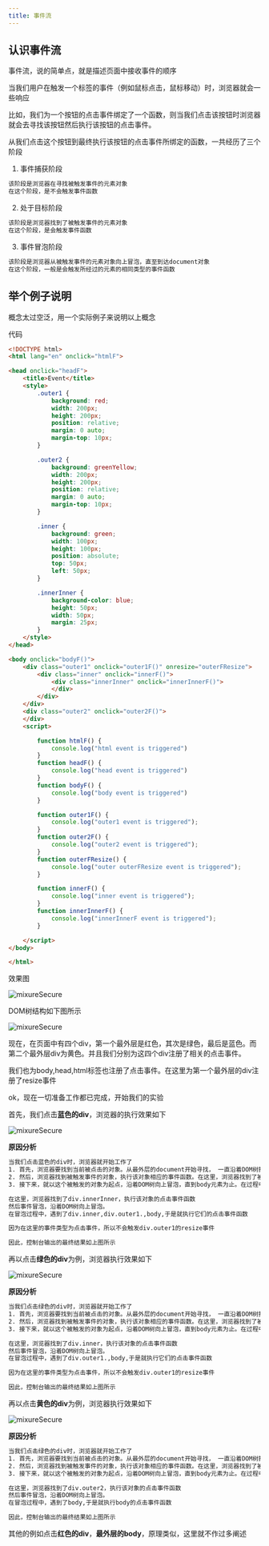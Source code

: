 ```yaml
---
title: 事件流
---
```

## 认识事件流

事件流，说的简单点，就是描述页面中接收事件的顺序

当我们用户在触发一个标签的事件（例如鼠标点击，鼠标移动）时，浏览器就会一些响应

比如，我们为一个按钮的点击事件绑定了一个函数，则当我们点击该按钮时浏览器就会去寻找该按钮然后执行该按钮的点击事件。

从我们点击这个按钮到最终执行该按钮的点击事件所绑定的函数，一共经历了三个阶段

1. 事件捕获阶段

```txt
该阶段是浏览器在寻找被触发事件的元素对象
在这个阶段，是不会触发事件函数
```

2. 处于目标阶段

```txt
该阶段是浏览器找到了被触发事件的元素对象
在这个阶段，是会触发事件函数
```

3. 事件冒泡阶段

```txt
该阶段是浏览器从被触发事件的元素对象向上冒泡，直至到达document对象
在这个阶段，一般是会触发所经过的元素的相同类型的事件函数
```

## 举个例子说明

概念太过空泛，用一个实际例子来说明以上概念

代码

```html
<!DOCTYPE html>
<html lang="en" onclick="htmlF">

<head onclick="headF">
    <title>Event</title>
    <style>
        .outer1 {
            background: red;
            width: 200px;
            height: 200px;
            position: relative;
            margin: 0 auto;
            margin-top: 10px;
        }

        .outer2 {
            background: greenYellow;
            width: 200px;
            height: 200px;
            position: relative;
            margin: 0 auto;
            margin-top: 10px;
        }

        .inner {
            background: green;
            width: 100px;
            height: 100px;
            position: absolute;
            top: 50px;
            left: 50px;
        }

        .innerInner {
            background-color: blue;
            height: 50px;
            width: 50px;
            margin: 25px;
        }
    </style>
</head>

<body onclick="bodyF()">
    <div class="outer1" onclick="outer1F()" onresize="outerFResize">
        <div class="inner" onclick="innerF()">
            <div class="innerInner" onclick="innerInnerF()">
            </div>
        </div>
    </div>
    <div class="outer2" onclick="outer2F()">
    </div>
    <script>

        function htmlF() {
            console.log("html event is triggered")
        }
        function headF() {
            console.log("head event is triggered")
        }
        function bodyF() {
            console.log("body event is triggered")
        }

        function outer1F() {
            console.log("outer1 event is triggered");
        }
        function outer2F() {
            console.log("outer2 event is triggered");
        }
        function outerFResize() {
            console.log("outer outerFResize event is triggered");
        }

        function innerF() {
            console.log("inner event is triggered");
        }
        function innerInnerF() {
            console.log("innerInnerF event is triggered");
        }

    </script>
</body>

</html>
```

效果图

<img :src="$withBase('/JavaScript/JavaScript 事件流01.PNG')" alt="mixureSecure">


DOM树结构如下图所示

<img :src="$withBase('/JavaScript/JavaScript 事件流02.png')" alt="mixureSecure">


现在，在页面中有四个div，第一个最外层是红色，其次是绿色，最后是蓝色。而第二个最外层div为黄色。并且我们分别为这四个div注册了相关的点击事件。

我们也为body,head,html标签也注册了点击事件。在这里为第一个最外层的div注册了resize事件

ok，现在一切准备工作都已完成，开始我们的实验



首先，我们点击**蓝色的div**，浏览器的执行效果如下

<img :src="$withBase('/JavaScript/JavaScript 事件流03.png')" alt="mixureSecure">

**原因分析**

```txt
当我们点击蓝色的div时，浏览器就开始工作了
1. 首先，浏览器要找到当前被点击的对象。从最外层的document开始寻找， 一直沿着DOM树找到了被触发事件的对象。在这过程中是不会触发事件的(此阶段属于事件捕获过程)
2. 然后，浏览器找到被触发事件的对象，执行该对象相应的事件函数。在这里，浏览器找到了被点击的对象div.innerInner,然后执行该对象的点击事件函数(此阶段属于处于目标阶段)
3. 接下来，就以这个被触发的对象为起点，沿着DOM树向上冒泡，直到body元素为止。在过程中所遇到的元素都会触发它们相同类型的事件函数

在这里，浏览器找到了div.innerInner，执行该对象的点击事件函数
然后事件冒泡，沿着DOM树向上冒泡。
在冒泡过程中，遇到了div.inner,div.outer1.,body,于是就执行它们的点击事件函数

因为在这里的事件类型为点击事件，所以不会触发div.outer1的resize事件

因此，控制台输出的最终结果如上图所示
```



再以点击**绿色的div**为例，浏览器执行效果如下

<img :src="$withBase('/JavaScript/JavaScript 事件流04.png')" alt="mixureSecure">


**原因分析**

```txt
当我们点击绿色的div时，浏览器就开始工作了
1. 首先，浏览器要找到当前被点击的对象。从最外层的document开始寻找， 一直沿着DOM树找到了被触发事件的对象。在这过程中是不会触发事件的(此阶段属于事件捕获过程)
2. 然后，浏览器找到被触发事件的对象，执行该对象相应的事件函数。在这里，浏览器找到了被点击的对象div.inner,然后执行该对象的点击事件函数(此阶段属于处于目标阶段)
3. 接下来，就以这个被触发的对象为起点，沿着DOM树向上冒泡，直到body元素为止。在过程中所遇到的元素都会触发它们相同类型的事件函数

在这里，浏览器找到了div.inner，执行该对象的点击事件函数
然后事件冒泡，沿着DOM树向上冒泡。
在冒泡过程中，遇到了div.outer1.,body,于是就执行它们的点击事件函数

因为在这里的事件类型为点击事件，所以不会触发div.outer1的resize事件

因此，控制台输出的最终结果如上图所示
```



再以点击**黄色的div**为例，浏览器执行效果如下

<img :src="$withBase('/JavaScript/JavaScript 事件流05.png')" alt="mixureSecure">


**原因分析**

```txt
当我们点击绿色的div时，浏览器就开始工作了
1. 首先，浏览器要找到当前被点击的对象。从最外层的document开始寻找， 一直沿着DOM树找到了被触发事件的对象。在这过程中是不会触发事件的(此阶段属于事件捕获过程)
2. 然后，浏览器找到被触发事件的对象，执行该对象相应的事件函数。在这里，浏览器找到了被点击的对象div.outer2,然后执行该对象的点击事件函数(此阶段属于处于目标阶段)
3. 接下来，就以这个被触发的对象为起点，沿着DOM树向上冒泡，直到body元素为止。在过程中所遇到的元素都会触发它们相同类型的事件函数

在这里，浏览器找到了div.outer2，执行该对象的点击事件函数
然后事件冒泡，沿着DOM树向上冒泡。
在冒泡过程中，遇到了body,于是就执行body的点击事件函数

因此，控制台输出的最终结果如上图所示
```



其他的例如点击**红色的div**，**最外层的body**，原理类似，这里就不作过多阐述

